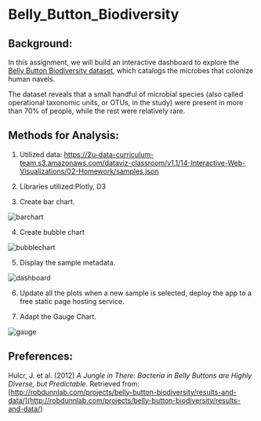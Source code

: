 # Belly_Button_Biodiversity

## Background:
In this assignment, we will build an interactive dashboard to explore the [Belly Button Biodiversity dataset](http://robdunnlab.com/projects/belly-button-biodiversity/), which catalogs the microbes that colonize human navels.

The dataset reveals that a small handful of microbial species (also called operational taxonomic units, or OTUs, in the study) were present in more than 70% of people, while the rest were relatively rare.

## Methods for Analysis:

1. Utilized data:  https://2u-data-curriculum-team.s3.amazonaws.com/dataviz-classroom/v1.1/14-Interactive-Web-Visualizations/02-Homework/samples.json

2. Libraries utilized:Plotly, D3

3. Create bar chart.

![barchart](https://user-images.githubusercontent.com/100891182/176012650-567ed39c-e22a-4849-b687-d81189e7c409.png)


4. Create bubble chart

![bubblechart](https://user-images.githubusercontent.com/100891182/176012740-d4d84ca0-08a6-4663-8d9a-b021d59792d2.png)



5. Display the sample metadata.

![dashboard](https://user-images.githubusercontent.com/100891182/176013143-ae1ff509-c294-4f76-9b35-fb57ba500af9.png)



6. Update all the plots when a new sample is selected, deploy the app to a free static page hosting service.

7. Adapt the Gauge Chart.

![gauge](https://user-images.githubusercontent.com/100891182/176012803-7c4d7215-58d3-4188-9ef4-4a293748cbfd.png)


## Preferences:


Hulcr, J. et al. (2012) _A Jungle in There: Bacteria in Belly Buttons are Highly Diverse, but Predictable_. Retrieved from: [http://robdunnlab.com/projects/belly-button-biodiversity/results-and-data/](http://robdunnlab.com/projects/belly-button-biodiversity/results-and-data/)




